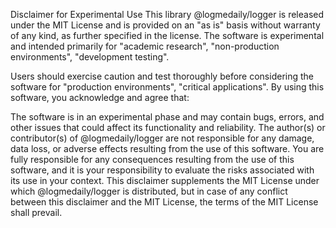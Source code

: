 Disclaimer for Experimental Use
This library @logmedaily/logger is released under the MIT License and is provided on an "as is" basis without warranty of any kind, as further specified in the license. The software is experimental and intended primarily for "academic research", "non-production environments", "development testing".

Users should exercise caution and test thoroughly before considering the software for "production environments", "critical applications". By using this software, you acknowledge and agree that:

The software is in an experimental phase and may contain bugs, errors, and other issues that could affect its functionality and reliability.
The author(s) or contributor(s) of @logmedaily/logger are not responsible for any damage, data loss, or adverse effects resulting from the use of this software.
You are fully responsible for any consequences resulting from the use of this software, and it is your responsibility to evaluate the risks associated with its use in your context.
This disclaimer supplements the MIT License under which @logmedaily/logger is distributed, but in case of any conflict between this disclaimer and the MIT License, the terms of the MIT License shall prevail.